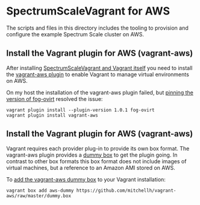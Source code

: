# SpectrumScaleVagrant for AWS

The scripts and files in this directory includes the tooling to provision and
configure the example Spectrum Scale cluster on AWS.

## Install the Vagrant plugin for AWS (vagrant-aws)

After installing [SpectrumScaleVagrant and Vagrant itself](../README.md) you
need to install the [vagrant-aws plugin](https://github.com/mitchellh/vagrant-aws)
to enable Vagrant to manage virtual environments on AWS.

On my host the installation of the vagrant-aws plugin failed, but [pinning the
version of fog-ovirt](https://github.com/mitchellh/vagrant-aws/issues/539#issuecomment-398100794)
resolved the issue:

```
vagrant plugin install --plugin-version 1.0.1 fog-ovirt
vagrant plugin install vagrant-aws
```

## Install the Vagrant plugin for AWS (vagrant-aws)

Vagrant requires each provider plug-in to provide its own box format. The
vagrant-aws plugin provides a [dummy box](https://github.com/mitchellh/vagrant-aws#box-format)
to get the plugin going. In contrast to other box formats this box format does
not include images of virtual machines, but a reference to an Amazon AMI stored
on AWS.

To [add the vagrant-aws dummy box](https://github.com/mitchellh/vagrant-aws#quick-start)
to your Vagrant installation:

```
vagrant box add aws-dummy https://github.com/mitchellh/vagrant-aws/raw/master/dummy.box
```
